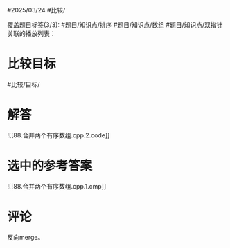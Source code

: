 #2025/03/24 #比较/

覆盖题目标签(3/3):  #题目/知识点/排序 #题目/知识点/数组 #题目/知识点/双指针
关联的播放列表：

# 比较目标

#比较/目标/

# 解答

![[88.合并两个有序数组.cpp.2.code]]

# 选中的参考答案

![[88.合并两个有序数组.cpp.1.cmp]]

# 评论

反向merge。